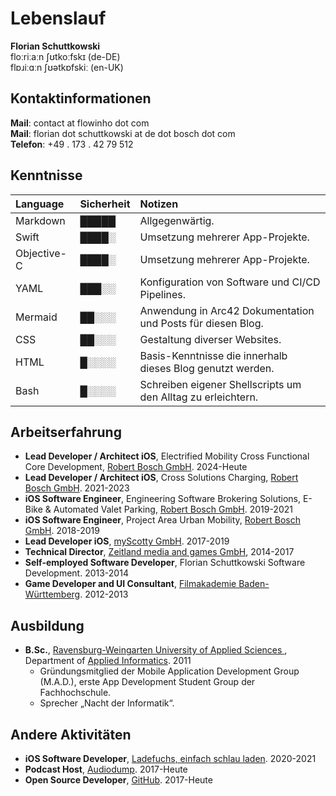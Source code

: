# Lebenslauf

**Florian Schuttkowski**  
floːriːaːn ʃʊtkoːfskɪ (de-DE)  
flɒɹiːɑːn ʃʊətkɒfskiː (en-UK)


## Kontaktinformationen

**Mail**: contact at flowinho dot com  
**Mail**: florian dot schuttkowski at de dot bosch dot com  
**Telefon**: +49 . 173 . 42 79 512

## Kenntnisse

|Language|Sicherheit|Notizen|
|:--|:--|:--|
|Markdown|█████|Allgegenwärtig.|
|Swift|████░|Umsetzung mehrerer App-Projekte.|
|Objective-C|████░|Umsetzung mehrerer App-Projekte.|
|YAML|███░░|Konfiguration von Software und CI/CD Pipelines.|
|Mermaid|██░░░|Anwendung in Arc42 Dokumentation und Posts für diesen Blog.| 
|CSS|██░░░|Gestaltung diverser Websites.|
|HTML|█░░░░|Basis-Kenntnisse die innerhalb dieses Blog genutzt werden.|
|Bash|█░░░░|Schreiben eigener Shellscripts um den Alltag zu erleichtern.|

## Arbeitserfahrung
- **Lead Developer / Architect iOS**, Electrified Mobility Cross Functional Core Development, [Robert Bosch GmbH](https://www.bosch.de/). 2024-Heute
- **Lead Developer / Architect iOS**, Cross Solutions Charging, [Robert Bosch GmbH](https://www.bosch.de/). 2021-2023
- **iOS Software Engineer**, Engineering Software Brokering Solutions, E-Bike & Automated Valet Parking, [Robert Bosch GmbH](https://www.bosch.de/). 2019-2021
- **iOS Software Engineer**, Project Area Urban Mobility, [Robert Bosch GmbH](https://www.bosch.de/). 2018-2019
- **Lead Developer iOS**, [myScotty GmbH](https://www.growplatform.com/stories/myscotty-exitstory/). 2017-2019
- **Technical Director**, [Zeitland media and games GmbH](https://zeitland.com/), 2014-2017
- **Self-employed Software Developer**, Florian Schuttkowski Software Development. 2013-2014
- **Game Developer and UI Consultant**, [Filmakademie Baden-Württemberg](https://www.filmakademie.de/). 2012-2013

## Ausbildung
- **B.Sc.**, [ Ravensburg-Weingarten University of Applied Sciences ](https://rwu.de), Department of [Applied Informatics](https://www.rwu.de/studieren/studiengaenge/angewandte-informatik). 2011
	- Gründungsmitglied der Mobile Application Development Group (M.A.D.), erste App Development Student Group der Fachhochschule.
	- Sprecher „Nacht der Informatik“.



## Andere Aktivitäten
- **iOS Software Developer**, [Ladefuchs, einfach schlau laden](https://ladefuchs.app). 2020-2021
- **Podcast Host**, [Audiodump](https://audiodump.de). 2017-Heute
- **Open Source Developer**, [GitHub](https://github.com/flowinho). 2017-Heute